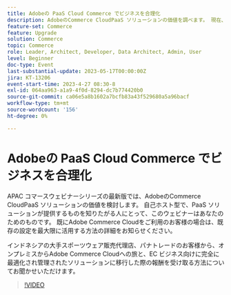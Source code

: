 ```yaml
---
title: Adobeの PaaS Cloud Commerce でビジネスを合理化
description: AdobeのCommerce CloudPaaS ソリューションの価値を調べます。 現在、自己ホスト型で、PaaS ソリューションの機能を知りたがっている方には、このウェビナーをご利用ください。
feature-set: Commerce
feature: Upgrade
solution: Commerce
topic: Commerce
role: Leader, Architect, Developer, Data Architect, Admin, User
level: Beginner
doc-type: Event
last-substantial-update: 2023-05-17T00:00:00Z
jira: KT-13206
event-start-time: 2023-4-27 08:30-8
exl-id: 064aa963-a1a9-4f0d-8294-dc7b774420b0
source-git-commit: ca06e5a8b1602a7bcfb83a43f529680a5a96bacf
workflow-type: tm+mt
source-wordcount: '156'
ht-degree: 0%

---
```


# Adobeの PaaS Cloud Commerce でビジネスを合理化

APAC コマースウェビナーシリーズの最新版では、AdobeのCommerce CloudPaaS ソリューションの価値を検討します。 自己ホスト型で、PaaS ソリューションが提供するものを知りたがる人にとって、このウェビナーはあなたのためのものです。 既にAdobe Commerce Cloudをご利用のお客様の場合は、既存の設定を最大限に活用する方法の詳細をお知らせください。

インドネシアの大手スポーツウェア販売代理店、パナトレードのお客様から、オンプレミスからAdobe Commerce Cloudへの旅と、EC ビジネス向けに完全に最適化され管理されたソリューションに移行した際の報酬を受け取る方法についてお聞かせいただけます。

>[!VIDEO](https://video.tv.adobe.com/v/3419132/?learn=on)

